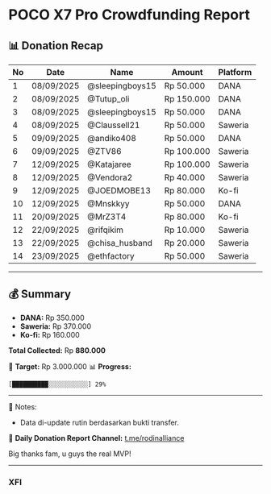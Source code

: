 # POCO X7 Pro Crowdfunding Report

## 📊 Donation Recap

| No | Date       | Name            | Amount     | Platform |
| -- | ---------- | --------------- | ---------- | -------- |
| 1  | 08/09/2025 | @sleepingboys15 | Rp 50.000  | DANA     |
| 2  | 08/09/2025 | @Tutup\_oli     | Rp 150.000 | DANA     |
| 3  | 08/09/2025 | @sleepingboys15 | Rp 50.000  | DANA     |
| 4  | 08/09/2025 | @Claussell21    | Rp 50.000  | Saweria  |
| 5  | 09/09/2025 | @andiko408      | Rp 50.000  | DANA     |
| 6  | 09/09/2025 | @ZTV86          | Rp 100.000 | Saweria  |
| 7  | 12/09/2025 | @Katajaree      | Rp 100.000 | Saweria  |
| 8  | 12/09/2025 | @Vendora2       | Rp 40.000  | Saweria  |
| 9  | 12/09/2025 | @JOEDMOBE13     | Rp 80.000  | Ko-fi    |
| 10 | 12/09/2025 | @Mnskkyy        | Rp 50.000  | DANA     |
| 11 | 20/09/2025 | @MrZ3T4         | Rp 80.000  | Ko-fi    |
| 12 | 22/09/2025 | @rifqikim       | Rp 10.000  | Saweria  |
| 13 | 22/09/2025 | @chisa\_husband | Rp 20.000  | Saweria  |
| 14 | 23/09/2025 | @ethfactory     | Rp 50.000  | Saweria  |

---

## 💰 Summary

* **DANA:** Rp 350.000
* **Saweria:** Rp 370.000
* **Ko-fi:** Rp 160.000

**Total Collected:** Rp **880.000**

🎯 **Target:** Rp 3.000.000
📊 **Progress:**

```
[██████████░░░░░░░░░░░] 29%
```

---

📌 Notes:  
- Data di-update rutin berdasarkan bukti transfer.  

📢 **Daily Donation Report Channel:** [t.me/rodinalliance](https://t.me/rodinalliance)

Big thanks fam, u guys the real MVP!

---
### XFI
